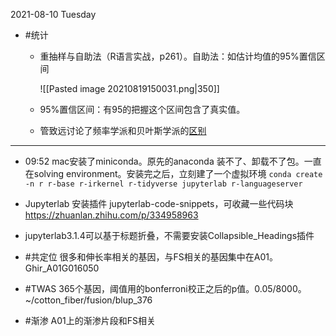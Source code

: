 2021-08-10 Tuesday



- #统计
	- 重抽样与自助法（R语言实战，p261）。自助法：如估计均值的95%置信区间

 
		![[Pasted image 20210819150031.png|350]]
		
		

  - 95%置信区间：有95的把握这个区间包含了真实值。  
  - 管致远讨论了频率学派和贝叶斯学派的[区别](https://www.zhihu.com/question/26419030)

---

- 09:52 mac安装了miniconda。原先的anaconda 装不了、卸载不了包。一直在solving environment。安装完之后，立刻建了一个虚拟环境 `conda create -n r r-base r-irkernel r-tidyverse jupyterlab r-languageserver`
- Jupyterlab 安装插件 jupyterlab-code-snippets，可收藏一些代码块 https://zhuanlan.zhihu.com/p/334958963
- jupyterlab3.1.4可以基于标题折叠，不需要安装Collapsible_Headings插件





- #共定位 很多和伸长率相关的基因，与FS相关的基因集中在A01。Ghir_A01G016050
- #TWAS 365个基因，阈值用的bonferroni校正之后的p值。0.05/8000。~/cotton_fiber/fusion/blup_376
- #渐渗 A01上的渐渗片段和FS相关












